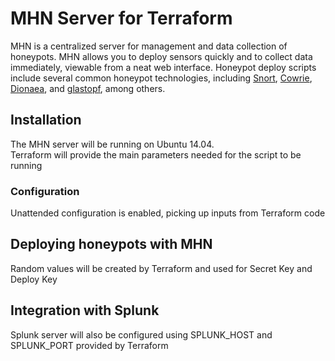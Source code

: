 MHN Server for Terraform
========================

MHN is a centralized server for management and data collection of honeypots. MHN
allows you to deploy sensors quickly and to collect data immediately, viewable
from a neat web interface. Honeypot deploy scripts include several common
honeypot technologies, including [Snort](https://snort.org/),
[Cowrie](http://www.micheloosterhof.com/cowrie/),
[Dionaea](http://edgis-security.org/honeypot/dionaea/), and
[glastopf](https://github.com/glastopf/), among others.


## Installation

The MHN server will be running on Ubuntu 14.04.  
Terraform will provide the main parameters needed for the script to be running

### Configuration

Unattended configuration is enabled, picking up inputs from Terraform code

## Deploying honeypots with MHN

Random values will be created by Terraform and used for Secret Key and Deploy Key

## Integration with Splunk

Splunk server will also be configured using SPLUNK_HOST and SPLUNK_PORT provided by Terraform
